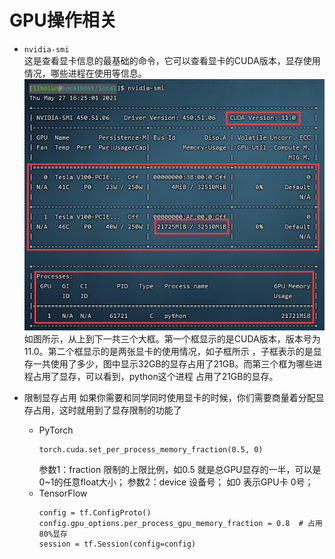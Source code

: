 # GPU操作相关

- `nvidia-smi`  
  这是查看显卡信息的最基础的命令，它可以查看显卡的CUDA版本，显存使用情况，哪些进程在使用等信息。
  ![image](pics/01.png)  
  如图所示，从上到下一共三个大框。第一个框显示的是CUDA版本，版本号为11.0。第二个框显示的是两张显卡的使用情况，如子框所示
，子框表示的是显存一共使用了多少，图中显示32GB的显存占用了21GB。而第三个框为哪些进程占用了显存，可以看到，python这个进程
占用了21GB的显存。

- 限制显存占用
如果你需要和同学同时使用显卡的时候，你们需要商量着分配显存占用，这时就用到了显存限制的功能了
  - PyTorch
    ```
    torch.cuda.set_per_process_memory_fraction(0.5, 0)
    ```
    参数1：fraction 限制的上限比例，如0.5 就是总GPU显存的一半，可以是0~1的任意float大小；
    参数2：device 设备号； 如0 表示GPU卡 0号；
  - TensorFlow
    ```
    config = tf.ConfigProto()
    config.gpu_options.per_process_gpu_memory_fraction = 0.8  # 占用80%显存
    session = tf.Session(config=config)
    ```
